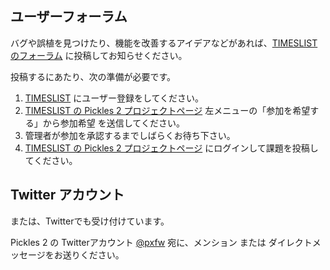 ## ユーザーフォーラム

バグや誤植を見つけたり、機能を改善するアイデアなどがあれば、<a href="https://timeslist.com/WTL0100/input/a/180/p/pickles2/" target="_blank">TIMESLISTのフォーラム</a> に投稿してお知らせください。

投稿するにあたり、次の準備が必要です。

1. <a href="https://timeslist.com/" target="_blank">TIMESLIST</a> にユーザー登録をしてください。
2. <a href="https://timeslist.com/WTL0100/input/a/180/p/pickles2/" target="_blank">TIMESLIST の Pickles 2 プロジェクトページ</a> 左メニューの「参加を希望する」から参加希望 を送信してください。
3. 管理者が参加を承認するまでしばらくお待ち下さい。<!-- 承認されたらメールでお知らせが送られます。 -->
4. <a href="https://timeslist.com/WTL0100/input/a/180/p/pickles2/" target="_blank">TIMESLIST の Pickles 2 プロジェクトページ</a> にログインして課題を投稿してください。

## Twitter アカウント

または、Twitterでも受け付けています。

Pickles 2 の Twitterアカウント <a href="https://twitter.com/pxfw" target="_blank">@pxfw</a> 宛に、メンション または ダイレクトメッセージをお送りください。
